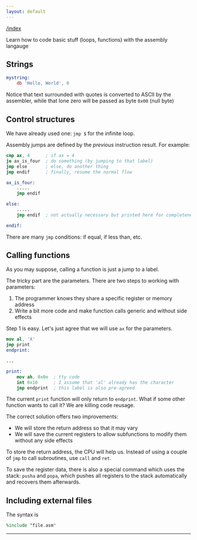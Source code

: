 ```yaml
---
layout: default
---
```


[/index](../bios.md)

Learn how to code basic stuff (loops, functions) with the assembly langauge

Strings
-------

```nasm
mystring:
    db 'Hello, World', 0
```

Notice that text surrounded with quotes is converted to ASCII by the assembler,
while that lone zero will be passed as byte `0x00` (null byte)


Control structures
------------------

We have already used one: `jmp $` for the infinite loop.

Assembly jumps are defined by the *previous* instruction result. For example:

```nasm
cmp ax, 4      ; if ax = 4
je ax_is_four  ; do something (by jumping to that label)
jmp else       ; else, do another thing
jmp endif      ; finally, resume the normal flow

ax_is_four:
    .....
    jmp endif

else:
    .....
    jmp endif  ; not actually necessary but printed here for completeness

endif:
```

There are many `jmp` conditions: if equal, if less than, etc. 

Calling functions
-----------------

As you may suppose, calling a function is just a jump to a label.

The tricky part are the parameters. There are two steps to working with parameters:

1. The programmer knows they share a specific register or memory address
2. Write a bit more code and make function calls generic and without side effects

Step 1 is easy. Let's just agree that we will use `ax` for the parameters.

```nasm
mov al, 'X'
jmp print
endprint:

...

print:
    mov ah, 0x0e  ; tty code
    int 0x10      ; I assume that 'al' already has the character
    jmp endprint  ; this label is also pre-agreed
```

The current `print` function will only return to `endprint`. What if some other function wants to call it? We are killing code reusage.

The correct solution offers two improvements:

- We will store the return address so that it may vary
- We will save the current registers to allow subfunctions to modify them without any side effects

To store the return address, the CPU will help us. Instead of using a couple of `jmp` to call subroutines, use `call` and `ret`.

To save the register data, there is also a special command which uses the stack: `pusha` and `popa`, which pushes all registers to the stack automatically and recovers them afterwards.


Including external files
------------------------

The syntax is
```nasm
%include "file.asm"
```
------
